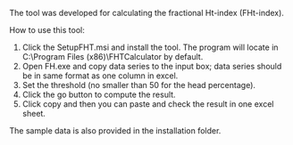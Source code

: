 The tool was developed for calculating the fractional Ht-index (FHt-index). 

How to use this tool: 

1. Click the SetupFHT.msi and install the tool. The program will locate in C:\Program Files (x86)\FHTCalculator by default. 
2. Open FH.exe and copy data series to the input box; data series should be in same format as one column in excel.
3. Set the threshold (no smaller than 50 for the head percentage).
4. Click the go button to compute the result. 
5. Click copy and then you can paste and check the result in one excel sheet.  

The sample data is also provided in the installation folder. 

